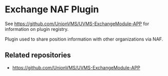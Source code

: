 # Exchange NAF Plugin

See https://github.com/UnionVMS/UVMS-ExchangeModule-APP for information on plugin registry.

Plugin used to share position information with other organizations via NAF.

## Related repositories
* https://github.com/UnionVMS/UVMS-ExchangeModule-APP